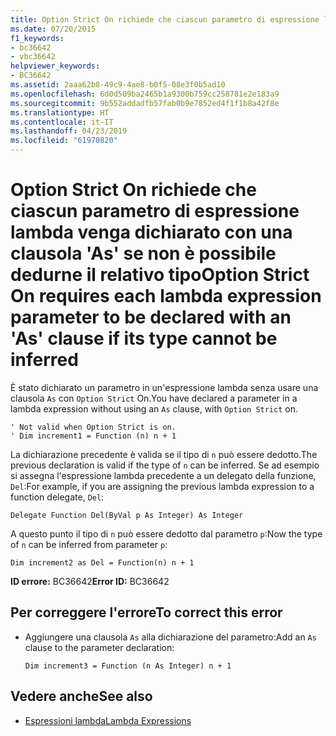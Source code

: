 ```yaml
---
title: Option Strict On richiede che ciascun parametro di espressione lambda venga dichiarato con una clausola 'As' se non è possibile dedurne il relativo tipo
ms.date: 07/20/2015
f1_keywords:
- bc36642
- vbc36642
helpviewer_keywords:
- BC36642
ms.assetid: 2aaa62b8-49c9-4ae8-b0f5-08e3f0b5ad10
ms.openlocfilehash: 6d0d509ba2465b1a9300b759cc258781e2e183a9
ms.sourcegitcommit: 9b552addadfb57fab0b9e7852ed4f1f1b8a42f8e
ms.translationtype: HT
ms.contentlocale: it-IT
ms.lasthandoff: 04/23/2019
ms.locfileid: "61970820"
---
```

# <a name="option-strict-on-requires-each-lambda-expression-parameter-to-be-declared-with-an-as-clause-if-its-type-cannot-be-inferred"></a><span data-ttu-id="02912-102">Option Strict On richiede che ciascun parametro di espressione lambda venga dichiarato con una clausola 'As' se non è possibile dedurne il relativo tipo</span><span class="sxs-lookup"><span data-stu-id="02912-102">Option Strict On requires each lambda expression parameter to be declared with an 'As' clause if its type cannot be inferred</span></span>
<span data-ttu-id="02912-103">È stato dichiarato un parametro in un'espressione lambda senza usare una clausola `As` con `Option Strict` On.</span><span class="sxs-lookup"><span data-stu-id="02912-103">You have declared a parameter in a lambda expression without using an `As` clause, with `Option Strict` on.</span></span>  
  
```  
' Not valid when Option Strict is on.  
' Dim increment1 = Function (n) n + 1  
```  
  
 <span data-ttu-id="02912-104">La dichiarazione precedente è valida se il tipo di `n` può essere dedotto.</span><span class="sxs-lookup"><span data-stu-id="02912-104">The previous declaration is valid if the type of `n` can be inferred.</span></span> <span data-ttu-id="02912-105">Se ad esempio si assegna l'espressione lambda precedente a un delegato della funzione, `Del`:</span><span class="sxs-lookup"><span data-stu-id="02912-105">For example, if you are assigning the previous lambda expression to a function delegate, `Del`:</span></span>  
  
```  
Delegate Function Del(ByVal p As Integer) As Integer  
```  
  
 <span data-ttu-id="02912-106">A questo punto il tipo di `n` può essere dedotto dal parametro `p`:</span><span class="sxs-lookup"><span data-stu-id="02912-106">Now the type of `n` can be inferred from parameter `p`:</span></span>  
  
```  
Dim increment2 as Del = Function(n) n + 1  
```  
  
 <span data-ttu-id="02912-107">**ID errore:** BC36642</span><span class="sxs-lookup"><span data-stu-id="02912-107">**Error ID:** BC36642</span></span>  
  
## <a name="to-correct-this-error"></a><span data-ttu-id="02912-108">Per correggere l'errore</span><span class="sxs-lookup"><span data-stu-id="02912-108">To correct this error</span></span>  
  
- <span data-ttu-id="02912-109">Aggiungere una clausola `As` alla dichiarazione del parametro:</span><span class="sxs-lookup"><span data-stu-id="02912-109">Add an `As` clause to the parameter declaration:</span></span>  
  
    ```  
    Dim increment3 = Function (n As Integer) n + 1  
    ```  
  
## <a name="see-also"></a><span data-ttu-id="02912-110">Vedere anche</span><span class="sxs-lookup"><span data-stu-id="02912-110">See also</span></span>

- [<span data-ttu-id="02912-111">Espressioni lambda</span><span class="sxs-lookup"><span data-stu-id="02912-111">Lambda Expressions</span></span>](../../visual-basic/programming-guide/language-features/procedures/lambda-expressions.md)
